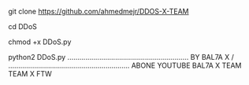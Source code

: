 
git clone https://github.com/ahmedmejr/DDOS-X-TEAM

cd DDoS

chmod +x DDoS.py

python2 DDoS.py
.............................................................
BY BAL7A X                                                  /
.............................................................
ABONE YOUTUBE
BAL7A X TEAM                   TEAM X FTW 
